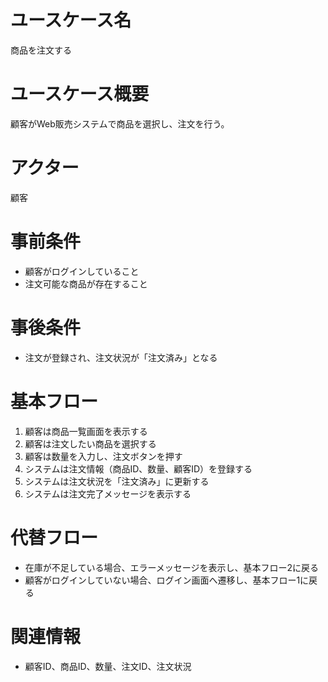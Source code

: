 # ユースケース名
商品を注文する

# ユースケース概要
顧客がWeb販売システムで商品を選択し、注文を行う。

# アクター
顧客

# 事前条件
- 顧客がログインしていること
- 注文可能な商品が存在すること

# 事後条件
- 注文が登録され、注文状況が「注文済み」となる

# 基本フロー
1. 顧客は商品一覧画面を表示する
2. 顧客は注文したい商品を選択する
3. 顧客は数量を入力し、注文ボタンを押す
4. システムは注文情報（商品ID、数量、顧客ID）を登録する
5. システムは注文状況を「注文済み」に更新する
6. システムは注文完了メッセージを表示する

# 代替フロー
- 在庫が不足している場合、エラーメッセージを表示し、基本フロー2に戻る
- 顧客がログインしていない場合、ログイン画面へ遷移し、基本フロー1に戻る

# 関連情報
- 顧客ID、商品ID、数量、注文ID、注文状況
